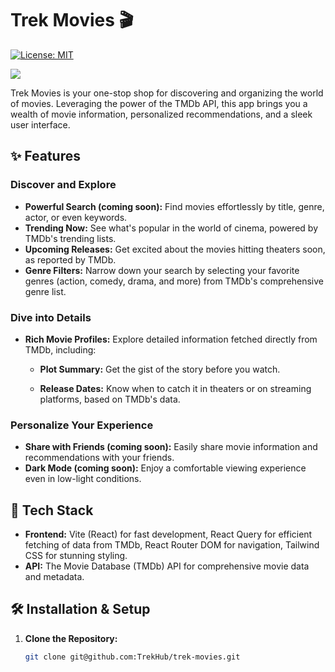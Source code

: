 

# Trek Movies 🎬

[![License: MIT](https://img.shields.io/badge/License-MIT-yellow.svg)](https://opensource.org/licenses/MIT)



![](https://github.com/TrekHub/trek-movies/assets/60661476/02dc2080-31c1-4783-b3a3-6928bb30f3e2)

Trek Movies is your one-stop shop for discovering and organizing the world of movies. Leveraging the power of the TMDb API, this app brings you a wealth of movie information, personalized recommendations, and a sleek user interface.

## ✨ Features

### Discover and Explore

* **Powerful Search (coming soon):**  Find movies effortlessly by title, genre, actor, or even keywords.
* **Trending Now:**  See what's popular in the world of cinema, powered by TMDb's trending lists.
* **Upcoming Releases:** Get excited about the movies hitting theaters soon, as reported by TMDb.
* **Genre Filters:**  Narrow down your search by selecting your favorite genres (action, comedy, drama, and more) from TMDb's comprehensive genre list.

### Dive into Details

* **Rich Movie Profiles:**  Explore detailed information fetched directly from TMDb, including:

    * **Plot Summary:** Get the gist of the story before you watch.
  
    * **Release Dates:**  Know when to catch it in theaters or on streaming platforms, based on TMDb's data.

### Personalize Your Experience

* **Share with Friends (coming soon):** Easily share movie information and recommendations with your friends.
* **Dark Mode (coming soon):**  Enjoy a comfortable viewing experience even in low-light conditions.

## 🚀 Tech Stack

* **Frontend:** Vite (React) for fast development, React Query for efficient fetching of data from TMDb, React Router DOM for navigation, Tailwind CSS for stunning styling.
* **API:** The Movie Database (TMDb) API for comprehensive movie data and metadata.


## 🛠️ Installation & Setup

1. **Clone the Repository:**
   ```bash
   git clone git@github.com:TrekHub/trek-movies.git

